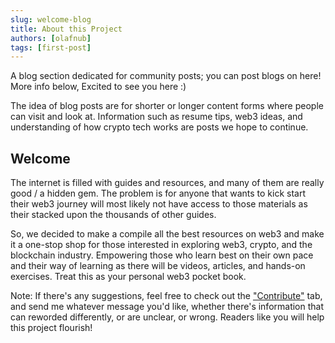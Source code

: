 ```yaml
---
slug: welcome-blog
title: About this Project
authors: [olafnub]
tags: [first-post]
---
```


<!-- truncate -->

A blog section dedicated for community posts; you can post blogs on here! More info below, Excited to see you here :)

The idea of blog posts are for shorter or longer content forms where people can visit and look at. Information such as resume tips, web3 ideas, and understanding of how crypto tech works are posts we hope to continue.

## Welcome
The internet is filled with guides and resources, and many of them are really good / a hidden gem. The problem is for anyone that wants to kick start their web3 journey will most likely not have access to those materials as their stacked upon the thousands of other guides.

So, we decided to make a compile all the best resources on web3 and make it a one-stop shop for those interested in exploring web3, crypto, and the blockchain industry. Empowering those who learn best on their own pace and their way of learning as there will be videos, articles, and hands-on exercises. Treat this as your personal web3 pocket book.

Note: If there's any suggestions, feel free to check out the <a href="/contribute">"Contribute"</a> tab, and send me whatever message you'd like, whether there's information that can reworded differently, or are unclear, or wrong. Readers like you will help this project flourish!





